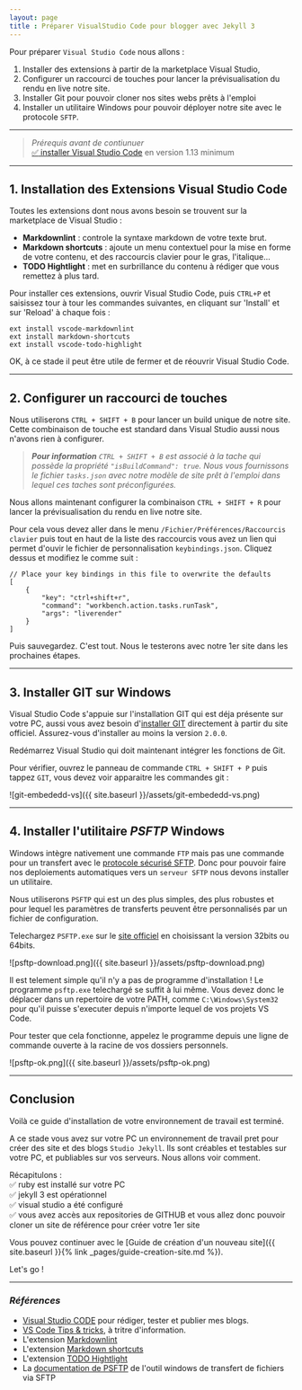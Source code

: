 ```yaml
---
layout: page 
title : Préparer VisualStudio Code pour blogger avec Jekyll 3
---
```

Pour préparer `Visual Studio Code` nous allons :

1. Installer des extensions à partir de la marketplace Visual Studio,
1. Configurer un raccourci de touches pour lancer la prévisualisation du rendu en live notre site.
1. Installer Git pour pouvoir cloner nos sites webs prêts à l'emploi
1. Installer un utilitaire Windows pour pouvoir déployer notre site avec le protocole `SFTP`.

---

> _Prérequis avant de contiunuer_  
> [:white_check_mark: installer Visual Studio Code](https://code.visualstudio.com/) en version 1.13 minimum

---

## 1. Installation des Extensions Visual Studio Code

Toutes les extensions dont nous avons besoin se trouvent sur la marketplace de Visual Studio :

- **Markdownlint** : controle la syntaxe markdown de votre texte brut.
- **Markdown shortcuts** : ajoute un menu contextuel pour la mise en forme de votre contenu, et des raccourcis clavier pour le gras, l'italique...
- **TODO Hightlight** : met en surbrillance du contenu à rédiger que vous remettez à plus tard.

Pour installer ces extensions, ouvrir Visual Studio Code, puis `CTRL+P` et saisissez tour à tour les commandes suivantes, en cliquant sur 'Install' et sur 'Reload' à chaque fois :

```shell
ext install vscode-markdownlint
ext install markdown-shortcuts
ext install vscode-todo-highlight
```

OK, à ce stade il peut être utile de fermer et de réouvrir Visual Studio Code.

---

## 2. Configurer un raccourci de touches

Nous utiliserons `CTRL + SHIFT + B` pour lancer un build unique de notre site. Cette combinaison de touche est standard dans Visual Studio aussi nous n'avons rien à configurer.

> _**Pour information** `CTRL + SHIFT + B` est associé à la tache qui possède la propriété `"isBuildCommand": true`. Nous vous fournissons le fichier `tasks.json` avec notre modèle de site prêt à l'emploi dans lequel ces taches sont préconfigurées._

Nous allons maintenant configurer la combinaison `CTRL + SHIFT + R` pour lancer la prévisualisation du rendu en live notre site.

Pour cela vous devez aller dans le menu `/Fichier/Préférences/Raccourcis clavier` puis tout en haut de la liste des raccourcis vous avez un lien qui permet d'ouvir le fichier de personnalisation `keybindings.json`. Cliquez dessus et modifiez le comme suit :

```settings
// Place your key bindings in this file to overwrite the defaults
[
    {
        "key": "ctrl+shift+r",
        "command": "workbench.action.tasks.runTask",
        "args": "liverender"
    }
]
```

Puis sauvegardez. C'est tout. Nous le testerons avec notre 1er site dans les prochaines étapes.

---

## 3. Installer GIT sur Windows

Visual Studio Code s'appuie sur l'installation GIT qui est déja présente sur votre PC, aussi vous avez besoin d'[installer GIT](https://git-scm.com/download) directement à partir du site officiel. Assurez-vous d'installer au moins la version `2.0.0`.

Redémarrez Visual Studio qui doit maintenant intégrer les fonctions de Git.

Pour vérifier, ouvrez le panneau de commande `CTRL + SHIFT + P` puis tappez `GIT`, vous devez voir apparaitre les commandes git :

![git-embededd-vs]({{ site.baseurl }}/assets/git-embededd-vs.png)

---

## 4. Installer l'utilitaire _PSFTP_ Windows

Windows intègre nativement une commande `FTP` mais pas une commande pour un transfert avec le [protocole sécurisé SFTP](https://fr.wikipedia.org/wiki/SSH_File_Transfer_Protocol). Donc pour pouvoir faire nos deploiements automatiques vers un `serveur SFTP` nous devons installer un utilitaire.

Nous utiliserons `PSFTP` qui est un des plus simples, des plus robustes et pour lequel les paramètres de transferts peuvent être personnalisés par un fichier de configuration.

Telechargez `PSFTP.exe` sur le [site officiel](https://www.chiark.greenend.org.uk/~sgtatham/putty/latest.html) en choisissant la version 32bits ou 64bits.

![psftp-download.png]({{ site.baseurl }}/assets/psftp-download.png)

Il est telement simple qu'il n'y a pas de programme d'installation ! Le programme `psftp.exe` telechargé se suffit à lui même.
Vous devez donc le déplacer dans un repertoire de votre PATH, comme `C:\Windows\System32` pour qu'il puisse s'executer depuis n'importe lequel de vos projets VS Code.

Pour tester que cela fonctionne, appelez le programme depuis une ligne de commande ouverte à la racine de vos dossiers personnels.

![psftp-ok.png]({{ site.baseurl }}/assets/psftp-ok.png)

---

## Conclusion

Voilà ce guide d'installation de votre environnement de travail est terminé.

A ce stade vous avez sur votre PC un environnement de travail pret pour créer des site et des blogs `Studio Jekyll`. Ils sont créables et testables sur votre PC, et publiables sur vos serveurs. Nous allons voir comment.

Récapitulons :  
:white_check_mark: ruby est installé sur votre PC  
:white_check_mark: jekyll 3 est opérationnel  
:white_check_mark: visual studio a été configuré  
:white_check_mark: vous avez accès aux repositories de GITHUB et vous allez donc pouvoir cloner un site de référence pour créer votre 1er site

Vous pouvez continuer avec le [Guide de création d'un nouveau site]({{ site.baseurl }}{% link _pages/guide-creation-site.md %}).

Let's go !

---

### _Références_

- [Visual Studio CODE](https://code.visualstudio.com/download) pour rédiger, tester et publier mes blogs.
- [VS Code Tips & tricks](https://github.com/Microsoft/vscode-tips-and-tricks), à tritre d'information.
- L'extension [Markdownlint](https://marketplace.visualstudio.com/items?itemName=DavidAnson.vscode-markdownlint)
- L'extension [Markdown shortcuts](https://marketplace.visualstudio.com/items?itemName=mdickin.markdown-shortcuts)
- L'extension [TODO Hightlight](https://marketplace.visualstudio.com/items?itemName=wayou.vscode-todo-highlight)
- La [documentation de PSFTP](https://tartarus.org/~simon/putty-snapshots/htmldoc/Chapter6.html#psftp) de l'outil windows de transfert de fichiers via SFTP
